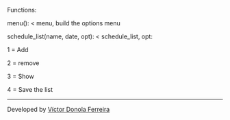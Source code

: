 Functions:

menu(): < menu, build the options menu

schedule_list(name, date, opt): < schedule_list, opt:

1 = Add

2 = remove

3 = Show

4 = Save the list

---

Developed by <a href="https://github.com/vdonoladev">Víctor Donola Ferreira</a>
